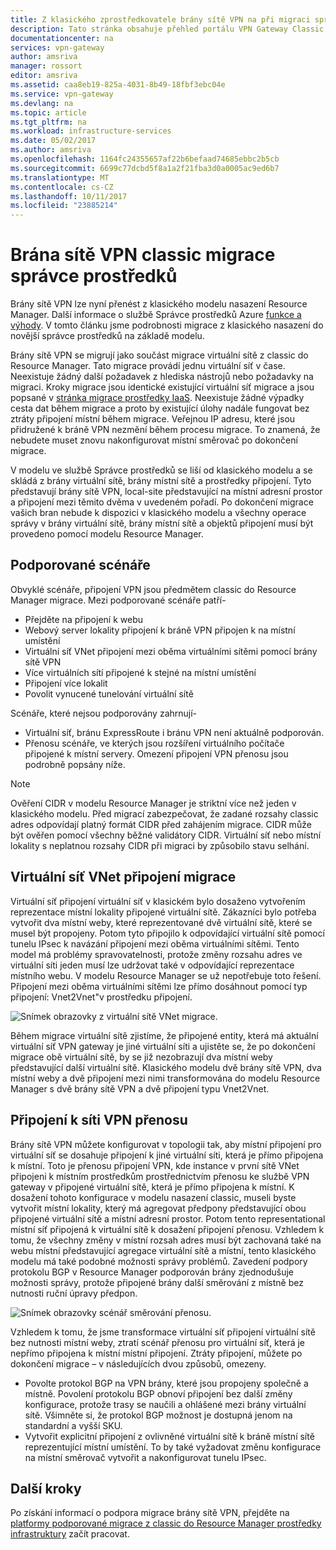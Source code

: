 ```yaml
---
title: Z klasického zprostředkovatele brány sítě VPN na při migraci správce prostředků | Microsoft Docs
description: Tato stránka obsahuje přehled portálu VPN Gateway Classic migrace správce prostředků.
documentationcenter: na
services: vpn-gateway
author: amsriva
manager: rossort
editor: amsriva
ms.assetid: caa8eb19-825a-4031-8b49-18fbf3ebc04e
ms.service: vpn-gateway
ms.devlang: na
ms.topic: article
ms.tgt_pltfrm: na
ms.workload: infrastructure-services
ms.date: 05/02/2017
ms.author: amsriva
ms.openlocfilehash: 1164fc24355657af22b6befaad74685ebbc2b5cb
ms.sourcegitcommit: 6699c77dcbd5f8a1a2f21fba3d0a0005ac9ed6b7
ms.translationtype: MT
ms.contentlocale: cs-CZ
ms.lasthandoff: 10/11/2017
ms.locfileid: "23885214"
---
```

# <a name="vpn-gateway-classic-to-resource-manager-migration"></a>Brána sítě VPN classic migrace správce prostředků
Brány sítě VPN lze nyní přenést z klasického modelu nasazení Resource Manager. Další informace o službě Správce prostředků Azure [funkce a výhody](../azure-resource-manager/resource-group-overview.md). V tomto článku jsme podrobnosti migrace z klasického nasazení do novější správce prostředků na základě modelu. 

Brány sítě VPN se migrují jako součást migrace virtuální sítě z classic do Resource Manager. Tato migrace provádí jednu virtuální síť v čase. Neexistuje žádný další požadavek z hlediska nástrojů nebo požadavky na migraci. Kroky migrace jsou identické existující virtuální síť migrace a jsou popsané v [stránka migrace prostředky IaaS](../virtual-machines/windows/migration-classic-resource-manager-ps.md). Neexistuje žádné výpadky cesta dat během migrace a proto by existující úlohy nadále fungovat bez ztráty připojení místní během migrace. Veřejnou IP adresu, které jsou přidružené k bráně VPN nezmění během procesu migrace. To znamená, že nebudete muset znovu nakonfigurovat místní směrovač po dokončení migrace.  

V modelu ve službě Správce prostředků se liší od klasického modelu a se skládá z brány virtuální sítě, brány místní sítě a prostředky připojení. Tyto představují brány sítě VPN, local-site představující na místní adresní prostor a připojení mezi těmito dvěma v uvedeném pořadí. Po dokončení migrace vašich bran nebude k dispozici v klasického modelu a všechny operace správy v brány virtuální sítě, brány místní sítě a objektů připojení musí být provedeno pomocí modelu Resource Manager.

## <a name="supported-scenarios"></a>Podporované scénáře
Obvyklé scénáře, připojení VPN jsou předmětem classic do Resource Manager migrace. Mezi podporované scénáře patří-

* Přejděte na připojení k webu
* Webový server lokality připojení k bráně VPN připojen k na místní umístění
* Virtuální síť VNet připojení mezi oběma virtuálními sítěmi pomocí brány sítě VPN
* Více virtuálních sítí připojené k stejné na místní umístění
* Připojení více lokalit
* Povolit vynucené tunelování virtuální sítě

Scénáře, které nejsou podporovány zahrnují-  

* Virtuální síť, bránu ExpressRoute i bránu VPN není aktuálně podporován.
* Přenosu scénáře, ve kterých jsou rozšíření virtuálního počítače připojené k místní servery. Omezení připojení VPN přenosu jsou podrobně popsány níže.

> [!NOTE]
> Ověření CIDR v modelu Resource Manager je striktní více než jeden v klasického modelu. Před migrací zabezpečovat, že zadané rozsahy classic adres odpovídají platný formát CIDR před zahájením migrace. CIDR může být ověřen pomocí všechny běžné validátory CIDR. Virtuální síť nebo místní lokality s neplatnou rozsahy CIDR při migraci by způsobilo stavu selhání.
> 
> 

## <a name="vnet-to-vnet-connectivity-migration"></a>Virtuální síť VNet připojení migrace
Virtuální síť připojení virtuální síť v klasickém bylo dosaženo vytvořením reprezentace místní lokality připojené virtuální sítě. Zákazníci bylo potřeba vytvořit dva místní weby, které reprezentované dvě virtuální sítě, které se musel být propojeny. Potom tyto připojilo k odpovídající virtuální sítě pomocí tunelu IPsec k navázání připojení mezi oběma virtuálními sítěmi. Tento model má problémy spravovatelnosti, protože změny rozsahu adres ve virtuální síti jeden musí lze udržovat také v odpovídající reprezentace místního webu. V modelu Resource Manager se už nepotřebuje toto řešení. Připojení mezi oběma virtuálními sítěmi lze přímo dosáhnout pomocí typ připojení: Vnet2Vnet"v prostředku připojení. 

![Snímek obrazovky z virtuální sítě VNet migrace.](./media/vpn-gateway-migration/migration1.png)

Během migrace virtuální sítě zjistíme, že připojené entity, která má aktuální virtuální síť VPN gateway je jiné virtuální síti a ujistěte se, že po dokončení migrace obě virtuální sítě, by se již nezobrazují dva místní weby představující další virtuální sítě. Klasického modelu dvě brány sítě VPN, dva místní weby a dvě připojení mezi nimi transformována do modelu Resource Manager s dvě brány sítě VPN a dvě připojení typu Vnet2Vnet.

## <a name="transit-vpn-connectivity"></a>Připojení k síti VPN přenosu
Brány sítě VPN můžete konfigurovat v topologii tak, aby místní připojení pro virtuální síť se dosahuje připojení k jiné virtuální síti, která je přímo připojena k místní. Toto je přenosu připojení VPN, kde instance v první sítě VNet připojeni k místním prostředkům prostřednictvím přenosu ke službě VPN gateway v připojené virtuální sítě, která je přímo připojena k místní. K dosažení tohoto konfigurace v modelu nasazení classic, museli byste vytvořit místní lokality, který má agregovat předpony představující obou připojené virtuální sítě a místní adresní prostor. Potom tento representational místní síť připojená k virtuální sítě k dosažení připojení přenosu. Vzhledem k tomu, že všechny změny v místní rozsah adres musí být zachovaná také na webu místní představující agregace virtuální sítě a místní, tento klasického modelu má také podobné možnosti správy problémů. Zavedení podpory protokolu BGP v Resource Manager podporován brány zjednodušuje možnosti správy, protože připojené brány další směrování z místně bez nutnosti ruční úpravy předpon.

![Snímek obrazovky scénář směrování přenosu.](./media/vpn-gateway-migration/migration2.png)

Vzhledem k tomu, že jsme transformace virtuální síť připojení virtuální sítě bez nutnosti místní weby, ztratí scénář přenosu pro virtuální síť, která je nepřímo připojena k místní místní připojení. Ztráty připojení, můžete po dokončení migrace – v následujících dvou způsobů, omezeny. 

* Povolte protokol BGP na VPN brány, které jsou propojeny společně a místně. Povolení protokolu BGP obnoví připojení bez další změny konfigurace, protože trasy se naučili a ohlášené mezi brány virtuální sítě. Všimněte si, že protokol BGP možnost je dostupná jenom na standardní a vyšší SKU.
* Vytvořit explicitní připojení z ovlivněné virtuální sítě k bráně místní sítě reprezentující místní umístění. To by také vyžadovat změnu konfigurace na místní směrovač vytvořit a nakonfigurovat tunelu IPsec.

## <a name="next-steps"></a>Další kroky
Po získání informací o podpora migrace brány sítě VPN, přejděte na [platformy podporované migrace z classic do Resource Manager prostředky infrastruktury](../virtual-machines/windows/migration-classic-resource-manager-ps.md) začít pracovat.

